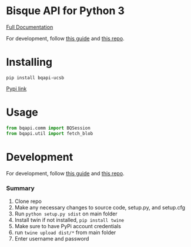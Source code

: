 # Bisque API for Python 3

[Full Documentation](https://github.com/UCSB-VRL/bisqueUCSB)

For development, follow [this guide](https://towardsdatascience.com/how-to-upload-your-python-package-to-pypi-de1b363a1b3) and [this repo](https://github.com/gmyrianthous/example-publish-pypi).

# Installing
```
pip install bqapi-ucsb
```

[Pypi link](https://pypi.org/project/bqapi-ucsb)

# Usage
```python
from bqapi.comm import BQSession
from bqapi.util import fetch_blob
```

# Development

For development, follow [this guide](https://towardsdatascience.com/how-to-upload-your-python-package-to-pypi-de1b363a1b3) and [this repo](https://github.com/gmyrianthous/example-publish-pypi).

### Summary

1. Clone repo
2. Make any necessary changes to source code, setup.py, and setup.cfg
3. Run `python setup.py sdist` on main folder
4. Install twin if not installed, `pip install twine`
5. Make sure to have PyPi account credentials
6. run `twine upload dist/*` from  main folder
7. Enter username and password

